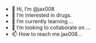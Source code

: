 - 👋 Hi, I’m @jax008
- 👀 I’m interested in drugs.
- 🌱 I’m currently learning ...
- 💞️ I’m looking to collaborate on ...
- 📫 How to reach me jax008...

<!---
jax008/jax008 is a ✨ special ✨ repository because its `README.md` (this file) appears on your GitHub profile.
You can click the Preview link to take a look at your changes.
--->
